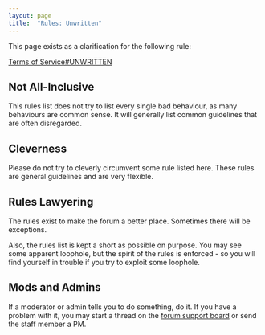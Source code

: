 ```yaml
---
layout: page
title:  "Rules: Unwritten"
---
```


This page exists as a clarification for the following rule:

[Terms of Service#UNWRITTEN](/rules/terms-of-service/#unwritten)

## Not All-Inclusive

This rules list does not try to list every single bad behaviour, as many behaviours are common sense. It will generally list common guidelines that are often disregarded.

## Cleverness

Please do not try to cleverly circumvent some rule listed here. These rules are general guidelines and are very flexible.

## Rules Lawyering

The rules exist to make the forum a better place. Sometimes there will be exceptions.

Also, the rules list is kept a short as possible on purpose. You may see some apparent loophole, but the spirit of the rules is enforced - so you will find yourself in trouble if you try to exploit some loophole.

## Mods and Admins

If a moderator or admin tells you to do something, do it. If you have a problem with it, you may start a thread on the [forum support board](https://forum.rigsofrods.org/forums/webservices-support.9/)
or send the staff member a PM.
